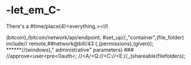 # -let_em_C-
There's a #time/place(4)&lt;everything,>&lt;l\/l



(bitcoin),/bitcoin/network/api/endpoint;
#set_up//,,"container",(file_folder)
include// remote,<user>##network@bill/43
(<administrator>,(permissions),(given));
******//(windows)," administrative" parameters) ###
//approve<user<pre<0auth<;
//<A/<Q://<C://<E://,,(shareable(filefolders); 
